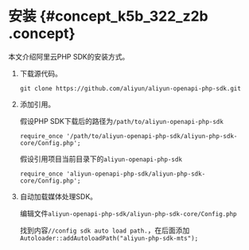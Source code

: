 # 安装 {#concept_k5b_322_z2b .concept}

本文介绍阿里云PHP SDK的安装方式。

1.  下载源代码。

    ```
    git clone https://github.com/aliyun/aliyun-openapi-php-sdk.git
    ```

2.  添加引用。

    假设PHP SDK下载后的路径为`/path/to/aliyun-openapi-php-sdk`

    ```
    require_once '/path/to/aliyun-openapi-php-sdk/aliyun-php-sdk-core/Config.php';
    ```

    假设引用项目当前目录下的`aliyun-openapi-php-sdk`

    ```
    require_once 'aliyun-openapi-php-sdk/aliyun-php-sdk-core/Config.php';
    ```

3.  自动加载媒体处理SDK。

    编辑文件`aliyun-openapi-php-sdk/aliyun-php-sdk-core/Config.php`

    找到内容`//config sdk auto load path.`，在后面添加`Autoloader::addAutoloadPath("aliyun-php-sdk-mts");`


